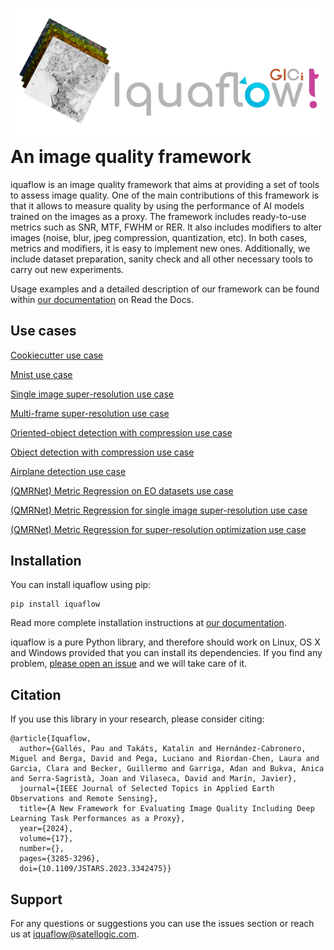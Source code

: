 # ![iquaflow](https://github.com/satellogic/iquaflow/raw/main/docs/source/iquaflow_logo_transp.png) <br /> An image quality framework

iquaflow is an image quality framework that aims at providing a set of tools to assess image quality. One of the main contributions of this framework is that it allows to measure quality by using the performance of AI models trained on the images as a proxy. The framework includes ready-to-use metrics such as SNR, MTF, FWHM or RER. It also includes modifiers to alter images (noise, blur, jpeg compression, quantization, etc). In both cases, metrics and modifiers, it is easy to implement new ones. Additionally, we include dataset preparation, sanity check and all other necessary tools to carry out new experiments. 

Usage examples and a detailed description of our framework can be found within [our documentation](http://iquaflow.readthedocs.io/) on Read the Docs.

## Use cases

[Cookiecutter use case](https://github.com/satellogic/iquaflow-use-case-cookiecutter)

[Mnist use case](https://github.com/satellogic/iquaflow-mnist-use-case)

[Single image super-resolution use case](https://github.com/satellogic/iquaflow-sisr-use-case)

[Multi-frame super-resolution use case](https://github.com/satellogic/iquaflow-mfsr-use-case)

[Oriented-object detection with compression use case](https://github.com/satellogic/iquaflow-dota-obb-use-case)

[Object detection with compression use case](https://github.com/satellogic/iquaflow-dota-use-case)

[Airplane detection use case](https://github.com/satellogic/iquaflow-airport-use-case)

[(QMRNet) Metric Regression on EO datasets use case](https://github.com/dberga/iquaflow-qmr-eo)

[(QMRNet) Metric Regression for single image super-resolution use case](https://github.com/dberga/iquaflow-qmr-sisr)

[(QMRNet) Metric Regression for super-resolution optimization use case](https://github.com/dberga/iquaflow-qmr-loss)

## Installation

You can install iquaflow using pip:

```
pip install iquaflow 
```

Read more complete installation instructions at [our documentation](http://iquaflow.readthedocs.io/).

iquaflow is a pure Python library, and therefore should work on Linux, OS X and Windows
provided that you can install its dependencies. If you find any problem,
[please open an issue](https://github.com/satellogic/iquaflow/issues/new)
and we will take care of it.

## Citation 

If you use this library in your research, please consider citing:

```
@article{Iquaflow,
  author={Gallés, Pau and Takáts, Katalin and Hernández-Cabronero, Miguel and Berga, David and Pega, Luciano and Riordan-Chen, Laura and Garcia, Clara and Becker, Guillermo and Garriga, Adan and Bukva, Anica and Serra-Sagristà, Joan and Vilaseca, David and Marín, Javier},
  journal={IEEE Journal of Selected Topics in Applied Earth Observations and Remote Sensing}, 
  title={A New Framework for Evaluating Image Quality Including Deep Learning Task Performances as a Proxy}, 
  year={2024},
  volume={17},
  number={},
  pages={3285-3296},
  doi={10.1109/JSTARS.2023.3342475}}
```

## Support

For any questions or suggestions you can use the issues section or reach us at iquaflow@satellogic.com.
